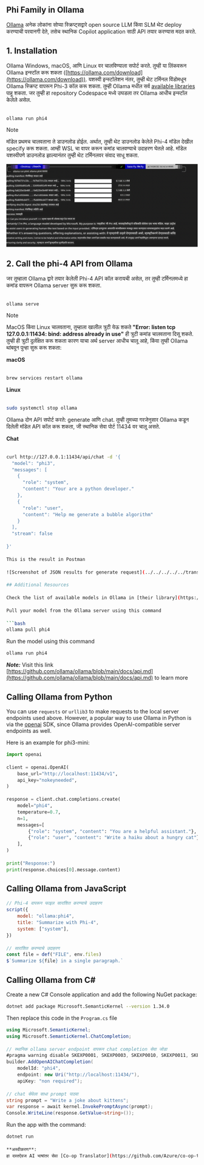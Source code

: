 <!--
CO_OP_TRANSLATOR_METADATA:
{
  "original_hash": "0b38834693bb497f96bf53f0d941f9a1",
  "translation_date": "2025-05-09T09:11:32+00:00",
  "source_file": "md/01.Introduction/02/04.Ollama.md",
  "language_code": "mr"
}
-->
## Phi Family in Ollama


[Ollama](https://ollama.com) अनेक लोकांना सोप्या स्क्रिप्ट्सद्वारे open source LLM किंवा SLM थेट deploy करण्याची परवानगी देते, तसेच स्थानिक Copilot application साठी API तयार करण्यास मदत करते.

## **1. Installation**

Ollama Windows, macOS, आणि Linux वर चालविण्याला सपोर्ट करते. तुम्ही या लिंकवरून Ollama इन्स्टॉल करू शकता ([https://ollama.com/download](https://ollama.com/download)). यशस्वी इन्स्टॉलेशन नंतर, तुम्ही थेट टर्मिनल विंडोमधून Ollama स्क्रिप्ट वापरून Phi-3 कॉल करू शकता. तुम्ही Ollama मधील सर्व [available libraries](https://ollama.com/library) पाहू शकता. जर तुम्ही हा repository Codespace मध्ये उघडला तर Ollama आधीच इन्स्टॉल केलेले असेल.

```bash

ollama run phi4

```

> [!NOTE]
> मॉडेल प्रथमच चालवताना ते डाउनलोड होईल. अर्थात, तुम्ही थेट डाउनलोड केलेले Phi-4 मॉडेल देखील specify करू शकता. आम्ही WSL चा वापर करून कमांड चालवण्याचे उदाहरण घेतले आहे. मॉडेल यशस्वीपणे डाउनलोड झाल्यानंतर तुम्ही थेट टर्मिनलवर संवाद साधू शकता.

![run](../../../../../translated_images/ollama_run.b0be611de61f3bb3b42e22205cedf6714b0335ba9288e71d985bf9024f3c20f5.mr.png)

## **2. Call the phi-4 API from Ollama**

जर तुम्हाला Ollama द्वारे तयार केलेली Phi-4 API कॉल करायची असेल, तर तुम्ही टर्मिनलमध्ये हा कमांड वापरून Ollama server सुरू करू शकता.

```bash

ollama serve

```

> [!NOTE]
> MacOS किंवा Linux चालवताना, तुम्हाला खालील त्रुटी येऊ शकते **"Error: listen tcp 127.0.0.1:11434: bind: address already in use"** ही त्रुटी कमांड चालवताना दिसू शकते. तुम्ही ही त्रुटी दुर्लक्षित करू शकता कारण याचा अर्थ server आधीच चालू आहे, किंवा तुम्ही Ollama थांबवून पुन्हा सुरू करू शकता:

**macOS**

```bash

brew services restart ollama

```

**Linux**

```bash

sudo systemctl stop ollama

```

Ollama दोन API सपोर्ट करते: generate आणि chat. तुम्ही तुमच्या गरजेनुसार Ollama कडून दिलेली मॉडेल API कॉल करू शकता, जी स्थानिक सेवा पोर्ट 11434 वर चालू असते.

**Chat**

```bash

curl http://127.0.0.1:11434/api/chat -d '{
  "model": "phi3",
  "messages": [
    {
      "role": "system",
      "content": "Your are a python developer."
    },
    {
      "role": "user",
      "content": "Help me generate a bubble algorithm"
    }
  ],
  "stream": false
  
}'

This is the result in Postman

![Screenshot of JSON results for generate request](../../../../../translated_images/ollama_gen.bd58ab69d4004826e8cd31e17a3c59840df127b0a30ac9bb38325ac58c74caa5.mr.png)

## Additional Resources

Check the list of available models in Ollama in [their library](https://ollama.com/library).

Pull your model from the Ollama server using this command

```bash
ollama pull phi4
```

Run the model using this command

```bash
ollama run phi4
```

***Note:*** Visit this link [https://github.com/ollama/ollama/blob/main/docs/api.md](https://github.com/ollama/ollama/blob/main/docs/api.md) to learn more

## Calling Ollama from Python

You can use `requests` or `urllib3` to make requests to the local server endpoints used above. However, a popular way to use Ollama in Python is via the [openai](https://pypi.org/project/openai/) SDK, since Ollama provides OpenAI-compatible server endpoints as well.

Here is an example for phi3-mini:

```python
import openai

client = openai.OpenAI(
    base_url="http://localhost:11434/v1",
    api_key="nokeyneeded",
)

response = client.chat.completions.create(
    model="phi4",
    temperature=0.7,
    n=1,
    messages=[
        {"role": "system", "content": "You are a helpful assistant."},
        {"role": "user", "content": "Write a haiku about a hungry cat"},
    ],
)

print("Response:")
print(response.choices[0].message.content)
```

## Calling Ollama from JavaScript 

```javascript
// Phi-4 वापरून फाइल सारांशित करण्याचे उदाहरण
script({
    model: "ollama:phi4",
    title: "Summarize with Phi-4",
    system: ["system"],
})

// सारांशित करण्याचे उदाहरण
const file = def("FILE", env.files)
$`Summarize ${file} in a single paragraph.`
```

## Calling Ollama from C#

Create a new C# Console application and add the following NuGet package:

```bash
dotnet add package Microsoft.SemanticKernel --version 1.34.0
```

Then replace this code in the `Program.cs` file

```csharp
using Microsoft.SemanticKernel;
using Microsoft.SemanticKernel.ChatCompletion;

// स्थानिक ollama server endpoint वापरून chat completion सेवा जोडा
#pragma warning disable SKEXP0001, SKEXP0003, SKEXP0010, SKEXP0011, SKEXP0050, SKEXP0052
builder.AddOpenAIChatCompletion(
    modelId: "phi4",
    endpoint: new Uri("http://localhost:11434/"),
    apiKey: "non required");

// chat सेवेला साधा prompt पाठवा
string prompt = "Write a joke about kittens";
var response = await kernel.InvokePromptAsync(prompt);
Console.WriteLine(response.GetValue<string>());
```

Run the app with the command:

```bash
dotnet run

**अस्वीकरण**:  
हा दस्तऐवज AI भाषांतर सेवा [Co-op Translator](https://github.com/Azure/co-op-translator) वापरून भाषांतरित केला आहे. आम्ही अचूकतेसाठी प्रयत्नशील असलो तरी, कृपया लक्षात ठेवा की स्वयंचलित भाषांतरांमध्ये चुका किंवा अचूकतेच्या त्रुटी असू शकतात. मूळ दस्तऐवज त्याच्या स्थानिक भाषेत अधिकृत स्रोत मानला जावा. महत्त्वाच्या माहितीसाठी व्यावसायिक मानवी भाषांतर शिफारसीय आहे. या भाषांतराच्या वापरामुळे उद्भवणाऱ्या कोणत्याही गैरसमज किंवा चुकीच्या अर्थ लावल्याबद्दल आम्ही जबाबदार नाही.